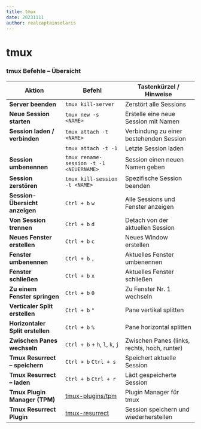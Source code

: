 ```yaml
---
title: tmux
date: 20231111
author: realcaptainsolaris
---
```


# tmux

### **tmux Befehle – Übersicht**

| **Aktion**                       | **Befehl**                                                       | **Tastenkürzel / Hinweise**                  |
| -------------------------------- | ---------------------------------------------------------------- | -------------------------------------------- |
| **Server beenden**               | `tmux kill-server`                                               | Zerstört alle Sessions                       |
| **Neue Session starten**         | `tmux new -s <NAME>`                                             | Erstelle eine neue Session mit Namen         |
| **Session laden / verbinden**    | `tmux attach -t <NAME>`                                          | Verbindung zu einer bestehenden Session      |
|                                  | `tmux attach -t -1`                                              | Letzte Session laden                         |
| **Session umbenennen**           | `tmux rename-session -t -1 <NEUERNAME>`                          | Session einen neuen Namen geben              |
| **Session zerstören**            | `tmux kill-session -t <NAME>`                                    | Spezifische Session beenden                  |
| **Session-Übersicht anzeigen**   | `Ctrl + b` `w`                                                   | Alle Sessions und Fenster anzeigen           |
| **Von Session trennen**          | `Ctrl + b` `d`                                                   | Detach von der aktuellen Session             |
| **Neues Fenster erstellen**      | `Ctrl + b` `c`                                                   | Neues Window erstellen                       |
| **Fenster umbenennen**           | `Ctrl + b` `,`                                                   | Aktuelles Fenster umbenennen                 |
| **Fenster schließen**            | `Ctrl + b` `x`                                                   | Aktuelles Fenster schließen                  |
| **Zu einem Fenster springen**    | `Ctrl + b` `0`                                                   | Zu Fenster Nr. 1 wechseln                    |
| **Verticaler Split erstellen**   | `Ctrl + b` `"`                                                   | Pane vertikal splitten                       |
| **Horizontaler Split erstellen** | `Ctrl + b` `%`                                                   | Pane horizontal splitten                     |
| **Zwischen Panes wechseln**      | `Ctrl + b` + `h`, `l`, `k`, `j`                                  | Zwischen Panes (links, rechts, hoch, runter) |
| **Tmux Resurrect – speichern**   | `Ctrl + b` `Ctrl + s`                                            | Speichert aktuelle Session                   |
| **Tmux Resurrect – laden**       | `Ctrl + b` `Ctrl + r`                                            | Lädt gespeicherte Session                    |
| **Tmux Plugin Manager (TPM)**    | [tmux-plugins/tpm](https://github.com/tmux-plugins/tpm)          | Plugin Manager für tmux                      |
| **Tmux Resurrect Plugin**        | [tmux-resurrect](https://github.com/tmux-plugins/tmux-resurrect) | Session speichern und wiederherstellen       |
